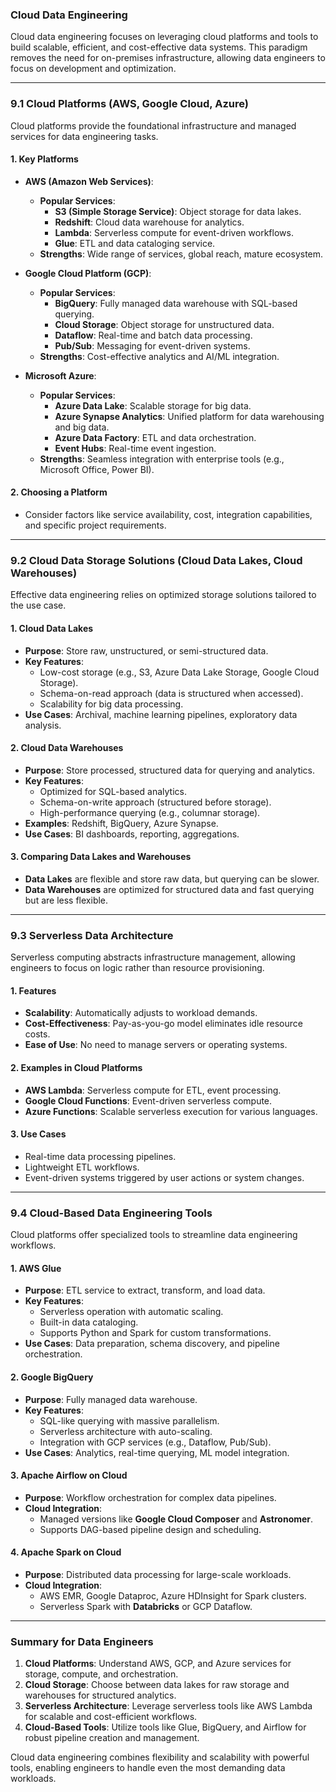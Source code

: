 ### **Cloud Data Engineering**

Cloud data engineering focuses on leveraging cloud platforms and tools to build scalable, efficient, and cost-effective data systems. This paradigm removes the need for on-premises infrastructure, allowing data engineers to focus on development and optimization.

---

### **9.1 Cloud Platforms (AWS, Google Cloud, Azure)**

Cloud platforms provide the foundational infrastructure and managed services for data engineering tasks.

#### **1. Key Platforms**

- **AWS (Amazon Web Services)**:
    
    - **Popular Services**:
        - **S3 (Simple Storage Service)**: Object storage for data lakes.
        - **Redshift**: Cloud data warehouse for analytics.
        - **Lambda**: Serverless compute for event-driven workflows.
        - **Glue**: ETL and data cataloging service.
    - **Strengths**: Wide range of services, global reach, mature ecosystem.
- **Google Cloud Platform (GCP)**:
    
    - **Popular Services**:
        - **BigQuery**: Fully managed data warehouse with SQL-based querying.
        - **Cloud Storage**: Object storage for unstructured data.
        - **Dataflow**: Real-time and batch data processing.
        - **Pub/Sub**: Messaging for event-driven systems.
    - **Strengths**: Cost-effective analytics and AI/ML integration.
- **Microsoft Azure**:
    
    - **Popular Services**:
        - **Azure Data Lake**: Scalable storage for big data.
        - **Azure Synapse Analytics**: Unified platform for data warehousing and big data.
        - **Azure Data Factory**: ETL and data orchestration.
        - **Event Hubs**: Real-time event ingestion.
    - **Strengths**: Seamless integration with enterprise tools (e.g., Microsoft Office, Power BI).

#### **2. Choosing a Platform**

- Consider factors like service availability, cost, integration capabilities, and specific project requirements.

---

### **9.2 Cloud Data Storage Solutions (Cloud Data Lakes, Cloud Warehouses)**

Effective data engineering relies on optimized storage solutions tailored to the use case.

#### **1. Cloud Data Lakes**

- **Purpose**: Store raw, unstructured, or semi-structured data.
- **Key Features**:
    - Low-cost storage (e.g., S3, Azure Data Lake Storage, Google Cloud Storage).
    - Schema-on-read approach (data is structured when accessed).
    - Scalability for big data processing.
- **Use Cases**: Archival, machine learning pipelines, exploratory data analysis.

#### **2. Cloud Data Warehouses**

- **Purpose**: Store processed, structured data for querying and analytics.
- **Key Features**:
    - Optimized for SQL-based analytics.
    - Schema-on-write approach (structured before storage).
    - High-performance querying (e.g., columnar storage).
- **Examples**: Redshift, BigQuery, Azure Synapse.
- **Use Cases**: BI dashboards, reporting, aggregations.

#### **3. Comparing Data Lakes and Warehouses**

- **Data Lakes** are flexible and store raw data, but querying can be slower.
- **Data Warehouses** are optimized for structured data and fast querying but are less flexible.

---

### **9.3 Serverless Data Architecture**

Serverless computing abstracts infrastructure management, allowing engineers to focus on logic rather than resource provisioning.

#### **1. Features**

- **Scalability**: Automatically adjusts to workload demands.
- **Cost-Effectiveness**: Pay-as-you-go model eliminates idle resource costs.
- **Ease of Use**: No need to manage servers or operating systems.

#### **2. Examples in Cloud Platforms**

- **AWS Lambda**: Serverless compute for ETL, event processing.
- **Google Cloud Functions**: Event-driven serverless compute.
- **Azure Functions**: Scalable serverless execution for various languages.

#### **3. Use Cases**

- Real-time data processing pipelines.
- Lightweight ETL workflows.
- Event-driven systems triggered by user actions or system changes.

---

### **9.4 Cloud-Based Data Engineering Tools**

Cloud platforms offer specialized tools to streamline data engineering workflows.

#### **1. AWS Glue**

- **Purpose**: ETL service to extract, transform, and load data.
- **Key Features**:
    - Serverless operation with automatic scaling.
    - Built-in data cataloging.
    - Supports Python and Spark for custom transformations.
- **Use Cases**: Data preparation, schema discovery, and pipeline orchestration.

#### **2. Google BigQuery**

- **Purpose**: Fully managed data warehouse.
- **Key Features**:
    - SQL-like querying with massive parallelism.
    - Serverless architecture with auto-scaling.
    - Integration with GCP services (e.g., Dataflow, Pub/Sub).
- **Use Cases**: Analytics, real-time querying, ML model integration.

#### **3. Apache Airflow on Cloud**

- **Purpose**: Workflow orchestration for complex data pipelines.
- **Cloud Integration**:
    - Managed versions like **Google Cloud Composer** and **Astronomer**.
    - Supports DAG-based pipeline design and scheduling.

#### **4. Apache Spark on Cloud**

- **Purpose**: Distributed data processing for large-scale workloads.
- **Cloud Integration**:
    - AWS EMR, Google Dataproc, Azure HDInsight for Spark clusters.
    - Serverless Spark with **Databricks** or GCP Dataflow.

---

### **Summary for Data Engineers**

1. **Cloud Platforms**: Understand AWS, GCP, and Azure services for storage, compute, and orchestration.
2. **Cloud Storage**: Choose between data lakes for raw storage and warehouses for structured analytics.
3. **Serverless Architecture**: Leverage serverless tools like AWS Lambda for scalable and cost-efficient workflows.
4. **Cloud-Based Tools**: Utilize tools like Glue, BigQuery, and Airflow for robust pipeline creation and management.

Cloud data engineering combines flexibility and scalability with powerful tools, enabling engineers to handle even the most demanding data workloads.